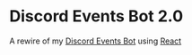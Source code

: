 # Discord Events Bot 2.0

A rewire of my [Discord Events Bot](https://github.com/Combustiblemon/Discord-Event-Bot) using [React](https://reactjs.org/)
